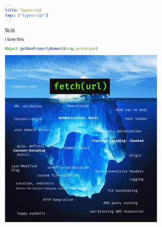 ```yaml
---
title: typescript
tags: ["typescript"]
---
```


[fp-ts](https://gcanti.github.io/fp-ts/)

I love this
```typescript
Object.getOwnPropertyNames(Array.prototype)
```
![fetch](../../assets/images/fetch.jpg)